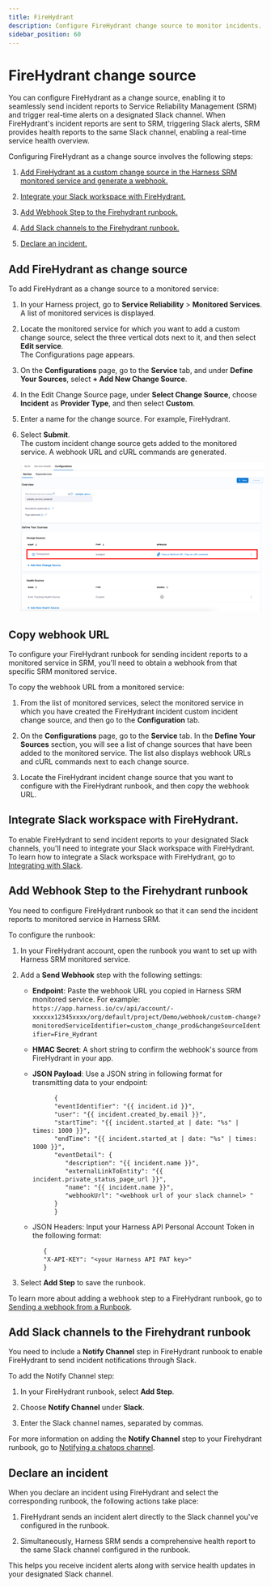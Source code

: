 ```yaml
---
title: FireHydrant
description: Configure FireHydrant change source to monitor incidents.
sidebar_position: 60
---
```


# FireHydrant change source

You can configure FireHydrant as a change source, enabling it to seamlessly send incident reports to Service Reliability Management (SRM) and trigger real-time alerts on a designated Slack channel. When FireHydrant's incident reports are sent to SRM, triggering Slack alerts, SRM provides health reports to the same Slack channel, enabling a real-time service health overview.

Configuring FireHydrant as a change source involves the following steps:

1. [Add FireHydrant as a custom change source in the Harness SRM monitored service and generate a webhook.](#add-fireHydrant-as-change-source)
   
2. [Integrate your Slack workspace with FireHydrant.](#add-slack-channels-to-the-firehydrant-runbook)
   
3. [Add Webhook Step to the Firehydrant runbook.](#add-webhook-step-to-the-firehydrant-runbook)
   
4. [Add Slack channels to the Firehydrant runbook.](#add-slack-channels-to-the-firehydrant-runbook)
   
5. [Declare an incident.](#declare-an-incident)


## Add FireHydrant as change source

To add FireHydrant as a change source to a monitored service:

1. In your Harness project, go to **Service Reliability** > **Monitored Services**.  
   A list of monitored services is displayed.

2. Locate the monitored service for which you want to add a custom change source, select the three vertical dots next to it, and then select **Edit service**.  
   The Configurations page appears.

3. On the **Configurations** page, go to the **Service** tab, and under **Define Your Sources**, select **+ Add New Change Source**.  

4. In the Edit Change Source page, under **Select Change Source**, choose **Incident** as **Provider Type**, and then select **Custom**.

5. Enter a name for the change source. For example, FireHydrant.

6.  Select **Submit**.  
    The custom incident change source gets added to the monitored service. A webhook URL and cURL commands are generated.

    ![Add FireHydrant change source](./static/add-firehydrant-change-source.png)


## Copy webhook URL

To configure your FireHydrant runbook for sending incident reports to a monitored service in SRM, you'll need to obtain a webhook from that specific SRM monitored service.

To copy the webhook URL from a monitored service:

1. From the list of monitored services, select the monitored service in which you have created the FireHydrant incident custom incident change source, and then go to the **Configuration** tab.  

2. On the **Configurations** page, go to the **Service** tab. In the **Define Your Sources** section, you will see a list of change sources that have been added to the monitored service. The list also displays webhook URLs and cURL commands next to each change source.

3. Locate the FireHydrant incident change source that you want to configure with the FireHydrant runbook, and then copy the webhook URL.


## Integrate Slack workspace with FireHydrant.

To enable FireHydrant to send incident reports to your designated Slack channels, you'll need to integrate your Slack workspace with FireHydrant. To learn how to integrate a Slack workspace with FireHydrant, go to [Integrating with Slack]( https://firehydrant.com/docs/integration-guides/integrating-with-slack/).


## Add Webhook Step to the Firehydrant runbook

You need to configure FireHydrant runbook so that it can send the incident reports to monitored service in Harness SRM.

To configure the runbook:

1. In your FireHydrant account, open the runbook you want to set up with Harness SRM monitored service.
   
2. Add a **Send Webhook** step with the following settings:
   
   - **Endpoint**: Paste the webhook URL you copied in Harness SRM monitored service. For example: `https://app.harness.io/cv/api/account/-xxxxxx12345xxxx/org/default/project/Demo/webhook/custom-change?monitoredServiceIdentifier=custom_change_prod&changeSourceIdentifier=Fire_Hydrant`
   
   - **HMAC Secret**: A short string to confirm the webhook's source from FireHydrant in your app.
   
   - **JSON Payload**: Use a JSON string in following format for transmitting data to your endpoint:
  

      ```
            {
            "eventIdentifier": "{{ incident.id }}",
            "user": "{{ incident.created_by.email }}",
            "startTime": "{{ incident.started_at | date: "%s" | times: 1000 }}",
            "endTime": "{{ incident.started_at | date: "%s" | times: 1000 }}",
            "eventDetail": {
               "description": "{{ incident.name }}",
               "externalLinkToEntity": "{{ incident.private_status_page_url }}",
               "name": "{{ incident.name }}",
               "webhookUrl": "<webhook url of your slack channel> "
            }
            }
      ```
  
   - JSON Headers: Input your Harness API Personal Account Token in the following format:
  

      ```
         {
         "X-API-KEY": "<your Harness API PAT key>"
         }
      ```

  
3. Select **Add Step** to save the runbook.

To learn more about adding a webhook step to a FireHydrant runbook, go to [Sending a webhook from a Runbook]( https://firehydrant.com/docs/configuring-firehydrant/sending-a-webhook-from-a-runbook/).


## Add Slack channels to the Firehydrant runbook

You need to include a **Notify Channel** step in FireHydrant runbook to enable FireHydrant to send incident notifications through Slack.

To add the Notify Channel step:

1. In your FireHydrant runbook, select **Add Step**.

2. Choose **Notify Channel** under **Slack**.

3. Enter the Slack channel names, separated by commas.

For more information on adding the **Notify Channel** step to your Firehydrant runbook, go to [Notifying a chatops channel]( https://firehydrant.com/docs/configuring-firehydrant/notifying-a-chatops-channel/).


## Declare an incident

When you declare an incident using FireHydrant and select the corresponding runbook, the following actions take place:

1. FireHydrant sends an incident alert directly to the Slack channel you've configured in the runbook.
   
2. Simultaneously, Harness SRM sends a comprehensive health report to the same Slack channel configured in the runbook.

This helps you receive incident alerts along with service health updates in your designated Slack channel.